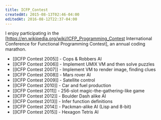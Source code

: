```yaml
---
title: ICFP_Contest
createdAt: 2015-08-13T02:46-04:00
editedAt: 2016-08-12T22:37-04:00
---
```


I enjoy participating in the [https://en.wikipedia.org/wiki/ICFP_Programming_Contest International Conference for Functional Programming Contest], an annual coding marathon.

* [[ICFP Contest 2005]] - Cops & Robbers AI
* [[ICFP Contest 2006]] - Implement UMIX VM and then solve puzzles
* [[ICFP Contest 2007]] - Implement VM to render image, finding clues
* [[ICFP Contest 2008]] - Mars rover AI
* [[ICFP Contest 2009]] - Satellite control
* [[ICFP Contest 2010]] - Car and fuel production
* [[ICFP Contest 2011]] - 256-slot magic-the-gathering-like game
* [[ICFP Contest 2012]] - Boulder Dash alike AI
* [[ICFP Contest 2013]] - Infer function definitions
* [[ICFP Contest 2014]] - Packman-alike AI (Lisp and 8-bit)
* [[ICFP Contest 2015]] - Hexagon Tetris AI


